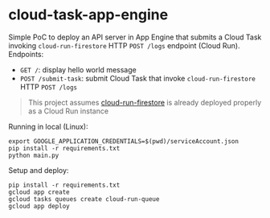 # cloud-task-app-engine

Simple PoC to deploy an API server in App Engine that submits a Cloud Task invoking `cloud-run-firestore` HTTP `POST /logs` endpoint (Cloud Run). Endpoints:
* `GET /`: display hello world message
* `POST /submit-task`: submit Cloud Task that invoke `cloud-run-firestore` HTTP `POST /logs`

> This project assumes [cloud-run-firestore](../cloud-run-firestore) is already deployed properly as a Cloud Run instance

Running in local (Linux):

```
export GOOGLE_APPLICATION_CREDENTIALS=$(pwd)/serviceAccount.json 
pip install -r requirements.txt
python main.py
```

Setup and deploy:

```
pip install -r requirements.txt
gcloud app create
gcloud tasks queues create cloud-run-queue
gcloud app deploy
```
